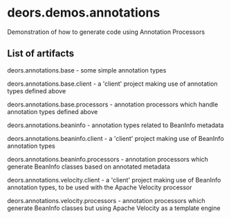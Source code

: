 deors.demos.annotations
=======================

Demonstration of how to generate code using Annotation Processors

List of artifacts
-----------------

deors.annotations.base - some simple annotation types

deors.annotations.base.client - a 'client' project making use of annotation types defined above

deors.annotations.base.processors - annotation processors which handle annotation types defined above

deors.annotations.beaninfo - annotation types related to BeanInfo metadata

deors.annotations.beaninfo.client - a 'client' project making use of BeanInfo annotation types

deors.annotations.beaninfo.processors - annotation processors which generate BeanInfo classes based on annotated metadata

deors.annotations.velocity.client - a 'client' project making use of BeanInfo annotation types, to be used with the Apache Velocity processor

deors.annotations.velocity.processors - annotation processors which generate BeanInfo classes but using Apache Velocity as a template engine
